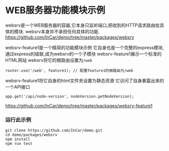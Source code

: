 # WEB服务器功能模块示例

websrv是一个WEB服务器的容器,它本身只监听端口,把收到的HTTP请求路由给具体的模块.
websrv本身并不承担任何具体的功能.
<https://github.com/InCar/demo/tree/master/packages/websrv>

websrv-feature1是一个精简的功能模块示例
它自身也是一个完整的express模块,通过express的级联,成为websrv的一个子模块
websrv-feature1展示一个标准的HTML网站
websrv将它的根路由设置为`/web`

`
router.use('/web', feature1); // 配置feature1的根路由为/web
`

websrv-feature1将它自身的html文件夹设置为静态资源
它访问了自身暴露出来的一个API接口

`
app.get('/api/node-version', nodeVersion.getNodeVersion);
`

<https://github.com/InCar/demo/tree/master/packages/websrv-feature1>

### 运行此示例

```
git clone https://github.com/InCar/demo.git
cd demo/packages/websrv
npm install
npm run test
```

